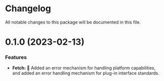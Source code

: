 # Changelog

All notable changes to this package will be documented in this file.

# 0.1.0 (2023-02-13)

### Features

- **Fetch:** 🌟 Added an error mechanism for handling platform capabilities, and added an error handling mechanism for plug-in interface standards.
